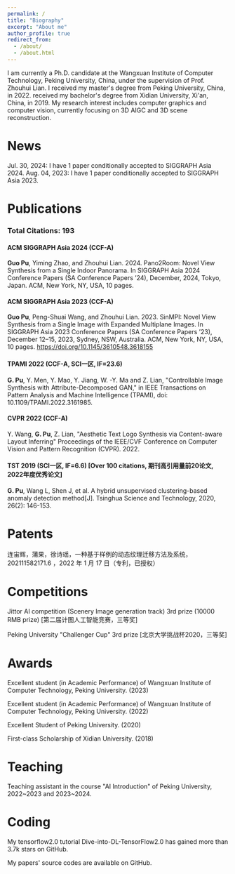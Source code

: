 ```yaml
---
permalink: /
title: "Biography"
excerpt: "About me"
author_profile: true
redirect_from: 
  - /about/
  - /about.html
---
```


I am currently a Ph.D. candidate at the Wangxuan Institute of Computer Technology, Peking University, China, under the supervision of Prof. Zhouhui Lian. 
I received my master's degree from Peking University, China, in 2022. received my bachelor's degree from Xidian University, Xi'an, China, in 2019.
My research interest includes computer graphics and computer vision, currently focusing on 3D AIGC and 3D scene reconstruction. 

News
======
Jul. 30, 2024: I have 1 paper conditionally accepted to SIGGRAPH Asia 2024.
Aug. 04, 2023: I have 1 paper conditionally accepted to SIGGRAPH Asia 2023.

Publications 
======
### Total Citations: 193

#### ACM SIGGRAPH Asia 2024 (CCF-A)
**Guo Pu**, Yiming Zhao, and Zhouhui Lian. 2024. Pano2Room: Novel View Synthesis from a Single Indoor Panorama. In SIGGRAPH Asia 2024 Conference Papers (SA Conference Papers ’24), December, 2024, Tokyo, Japan. ACM, New York, NY, USA, 10 pages.

#### ACM SIGGRAPH Asia 2023 (CCF-A)
**Guo Pu**, Peng-Shuai Wang, and Zhouhui Lian. 2023. SinMPI: Novel View Synthesis from a Single Image with Expanded Multiplane Images. In SIGGRAPH Asia 2023 Conference Papers (SA Conference Papers ’23), December 12–15, 2023, Sydney, NSW, Australia. ACM, New York, NY, USA, 10 pages. https://doi.org/10.1145/3610548.3618155 

#### TPAMI 2022 (CCF-A, SCI一区, IF=23.6)
**G. Pu**, Y. Men, Y. Mao, Y. Jiang, W. -Y. Ma and Z. Lian, "Controllable Image Synthesis with Attribute-Decomposed GAN," in IEEE Transactions on Pattern Analysis and Machine Intelligence (TPAMI), doi: 10.1109/TPAMI.2022.3161985. 

#### CVPR 2022 (CCF-A)
Y. Wang, **G. Pu**, Z. Lian, "Aesthetic Text Logo Synthesis via Content-aware Layout Inferring" Proceedings of the IEEE/CVF Conference on Computer Vision and Pattern Recognition (CVPR). 2022. 

#### TST 2019 (SCI一区, IF=6.6) [Over 100 citations, 期刊高引用量前20论文, 2022年度优秀论文]
**G. Pu**, Wang L, Shen J, et al. A hybrid unsupervised clustering-based anomaly detection method[J]. Tsinghua Science and Technology, 2020, 26(2): 146-153. 

Patents
======
连宙辉，蒲果，徐诗瑶，一种基于样例的动态纹理迁移方法及系统，202111582171.6 ，2022 年 1 月 17 日（专利，已授权）

Competitions
======
Jittor AI competition (Scenery Image generation track) 3rd prize (10000 RMB prize) [第二届计图人工智能竞赛，三等奖]

Peking University "Challenger Cup" 3rd prize [北京大学挑战杯2020，三等奖]

Awards
======
Excellent student (in Academic Performance) of Wangxuan Institute of Computer Technology, Peking University. (2023)

Excellent student (in Academic Performance) of Wangxuan Institute of Computer Technology, Peking University. (2022)

Excellent Student of Peking University. (2020)

First-class Scholarship of Xidian University. (2018)

Teaching
======
Teaching assistant in the course "AI Introduction" of Peking University, 2022~2023 and 2023~2024.

Coding
======
My tensorflow2.0 tutorial Dive-into-DL-TensorFlow2.0 has gained more than 3.7k stars on GitHub.

My papers' source codes are available on GitHub.

